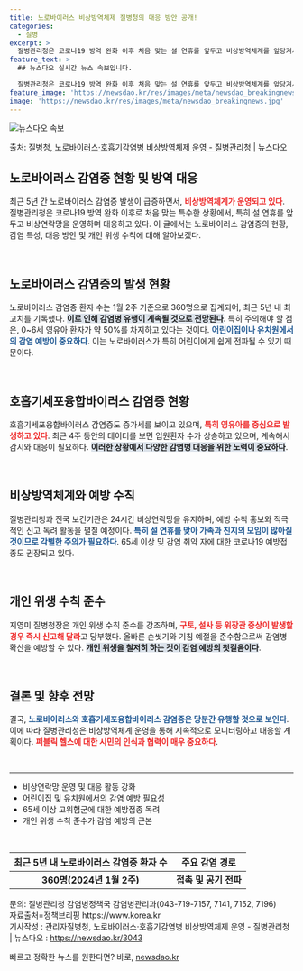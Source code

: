 ```yaml
---
title: 노로바이러스 비상방역체제 질병청의 대응 방안 공개!
categories:
  - 질병
excerpt: >
  질병관리청은 코로나19 방역 완화 이후 처음 맞는 설 연휴를 앞두고 비상방역체계를 앞당겨서 운영한다고 19일…
feature_text: >
  ## 뉴스다오 실시간 뉴스 속보입니다.

  질병관리청은 코로나19 방역 완화 이후 처음 맞는 설 연휴를 앞두고 비상방역체계를 앞당겨서 운영한다고 19일…
feature_image: 'https://newsdao.kr/res/images/meta/newsdao_breakingnews.jpg'
image: 'https://newsdao.kr/res/images/meta/newsdao_breakingnews.jpg'
---
```


![뉴스다오 속보](https://newsdao.kr/res/images/meta/newsdao_breakingnews.jpg)

<p>출처: <a href="https://newsdao.kr/3043" rel="dofollow">질병청, 노로바이러스·호흡기감염병 비상방역체제 운영 - 질병관리청</a> | 뉴스다오</p>

<h2 data-ke-size="size26">노로바이러스 감염증 현황 및 방역 대응</h2>

<p data-ke-size="size16">최근 5년 간 노로바이러스 감염증 발생이 급증하면서, <b><span style="color: #ee2323;">비상방역체계가 운영되고 있다</span></b>. 질병관리청은 코로나19 방역 완화 이후로 처음 맞는 특수한 상황에서, 특히 설 연휴를 앞두고 비상연락망을 운영하며 대응하고 있다. 이 글에서는 노로바이러스 감염증의 현황, 감염 특성, 대응 방안 및 개인 위생 수칙에 대해 알아보겠다.</p>

<p data-ke-size="size16">&nbsp;</p>

<h2 data-ke-size="size26">노로바이러스 감염증의 발생 현황</h2>

<p data-ke-size="size16">노로바이러스 감염증 환자 수는 1월 2주 기준으로 360명으로 집계되어, 최근 5년 내 최고치를 기록했다. <b><span style="background-color: #21538527;">이로 인해 감염병 유행이 계속될 것으로 전망된다</span></b>. 특히 주의해야 할 점은, 0~6세 영유아 환자가 약 50%를 차지하고 있다는 것이다. <b><span style="color: #1a5490;">어린이집이나 유치원에서의 감염 예방이 중요하다</span></b>. 이는 노로바이러스가 특히 어린이에게 쉽게 전파될 수 있기 때문이다.</p>

<p data-ke-size="size16">&nbsp;</p>

<h2 data-ke-size="size26">호흡기세포융합바이러스 감염증 현황</h2>

<p data-ke-size="size16">호흡기세포융합바이러스 감염증도 증가세를 보이고 있으며, <b><span style="color: #ee2323;">특히 영유아를 중심으로 발생하고 있다</span></b>. 최근 4주 동안의 데이터를 보면 입원환자 수가 상승하고 있으며, 계속해서 감시와 대응이 필요하다. <b><span style="background-color: #21538527;">이러한 상황에서 다양한 감염병 대응을 위한 노력이 중요하다</span></b>.</p>

<p data-ke-size="size16">&nbsp;</p>

<h2 data-ke-size="size26">비상방역체계와 예방 수칙</h2>

<p data-ke-size="size16">질병관리청과 전국 보건기관은 24시간 비상연락망을 유지하며, 예방 수칙 홍보와 적극적인 신고 독려 활동을 펼칠 예정이다. <b><span style="color: #1a5490;">특히 설 연휴를 맞아 가족과 친지의 모임이 많아질 것이므로 각별한 주의가 필요하다</span></b>. 65세 이상 및 감염 취약 자에 대한 코로나19 예방접종도 권장되고 있다.</p>

<p data-ke-size="size16">&nbsp;</p>

<h2 data-ke-size="size26">개인 위생 수칙 준수</h2>

<p data-ke-size="size16">지영미 질병청장은 개인 위생 수칙 준수를 강조하며, <b><span style="color: #ee2323;">구토, 설사 등 위장관 증상이 발생할 경우 즉시 신고해 달라</span></b>고 당부했다. 올바른 손씻기와 기침 예절을 준수함으로써 감염병 확산을 예방할 수 있다. <b><span style="background-color: #21538527;">개인 위생을 철저히 하는 것이 감염 예방의 첫걸음이다</span></b>.</p>

<p data-ke-size="size16">&nbsp;</p>

<h2 data-ke-size="size26">결론 및 향후 전망</h2>

<p data-ke-size="size16">결국, <b><span style="color: #1a5490;">노로바이러스와 호흡기세포융합바이러스 감염증은 당분간 유행할 것으로 보인다</span></b>. 이에 따라 질병관리청은 비상방역체계 운영을 통해 지속적으로 모니터링하고 대응할 계획이다. <b><span style="color: #ee2323;">퍼블릭 헬스에 대한 시민의 인식과 협력이 매우 중요하다</span></b>.</p>

<p data-ke-size="size16">&nbsp;</p>

<hr />

<ul>
<li>비상연락망 운영 및 대응 활동 강화</li>
<li>어린이집 및 유치원에서의 감염 예방 필요성</li>
<li>65세 이상 고위험군에 대한 예방접종 독려</li>
<li>개인 위생 수칙 준수가 감염 예방의 근본</li>
</ul>

<p data-ke-size="size16">&nbsp;</p>

<table style="width: 100%;">
<thead>
<tr>
<th style="text-align: center;"><b>최근 5년 내 노로바이러스 감염증 환자 수</b></th>
<th style="text-align: center;"><b>주요 감염 경로</b></th>
</tr>
</thead>
<tbody>
<tr>
<td style="text-align: center; height: 17px;"><b>360명(2024년 1월 2주)</b></td>
<td style="text-align: center; height: 17px;"><b>접촉 및 공기 전파</b></td>
</tr>
</tbody>
</table>

<p data-ke-size="size16">문의: 질병관리청 감염병정책국 감염병관리과(043-719-7157, 7141, 7152, 7196)<br>자료출처=정책브리핑 https://www.korea.kr<br> 기사작성 : 관리자질병청, 노로바이러스·호흡기감염병 비상방역체제 운영 - 질병관리청 | 뉴스다오  : <a href="https://newsdao.kr/3043">https://newsdao.kr/3043</a></p> 

빠르고 정확한 뉴스를 원한다면? 바로, <a href="https://newsdao.kr" rel="dofollow">newsdao.kr</a>


